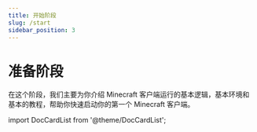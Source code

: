 ```yaml
---
title: 开始阶段
slug: /start
sidebar_position: 3
---
```


# 准备阶段

在这个阶段，我们主要为你介绍 Minecraft 客户端运行的基本逻辑，基本环境和基本的教程，帮助你快速启动你的第一个 Minecraft 客户端。

import DocCardList from '@theme/DocCardList';

<DocCardList />